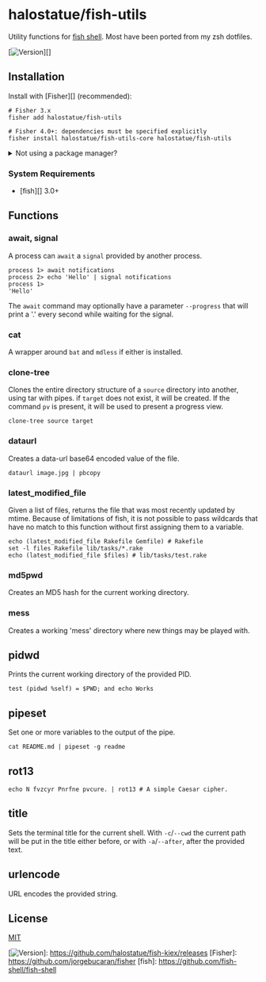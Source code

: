 # halostatue/fish-utils

Utility functions for [fish shell][]. Most have been ported from my zsh
dotfiles.

[![Version][]][]

## Installation

Install with [Fisher][] (recommended):

```fish
# Fisher 3.x
fisher add halostatue/fish-utils

# Fisher 4.0+: dependencies must be specified explicitly
fisher install halostatue/fish-utils-core halostatue/fish-utils
```

<details>
<summary>Not using a package manager?</summary>

---

Copy `functions/*.fish` to your fish configuration directory preserving the
directory structure.

</details>

### System Requirements

- [fish][] 3.0+

## Functions

### await, signal

A process can `await` a `signal` provided by another process.

```fish
process 1> await notifications
process 2> echo 'Hello' | signal notifications
process 1>
'Hello'
```

The `await` command may optionally have a parameter `--progress` that will
print a '.' every second while waiting for the signal.

### cat

A wrapper around `bat` and `mdless` if either is installed.

### clone-tree

Clones the entire directory structure of a `source` directory into another,
using tar with pipes. if `target` does not exist, it will be created. If the
command `pv` is present, it will be used to present a progress view.

```fish
clone-tree source target
```

### dataurl

Creates a data-url base64 encoded value of the file.

```fish
dataurl image.jpg | pbcopy
```

### latest_modified_file

Given a list of files, returns the file that was most recently updated by
mtime. Because of limitations of fish, it is not possible to pass wildcards
that have no match to this function without first assigning them to a
variable.

```fish
echo (latest_modified_file Rakefile Gemfile) # Rakefile
set -l files Rakefile lib/tasks/*.rake
echo (latest_modified_file $files) # lib/tasks/test.rake
```

### md5pwd

Creates an MD5 hash for the current working directory.

### mess

Creates a working 'mess' directory where new things may be played with.

## pidwd

Prints the current working directory of the provided PID.

```fish
test (pidwd %self) = $PWD; and echo Works
```

## pipeset

Set one or more variables to the output of the pipe.

```fish
cat README.md | pipeset -g readme
```

## rot13

```fish
echo N fvzcyr Pnrfne pvcure. | rot13 # A simple Caesar cipher.
```

## title

Sets the terminal title for the current shell. With `-c`/`--cwd` the current
path will be put in the title either before, or with `-a`/`--after`, after
the provided text.

## urlencode

URL encodes the provided string.

## License

[MIT](LICENCE.md)

[fish shell]: https://fishshell.com 'friendly interactive shell'
[version]: https://img.shields.io/github/tag/halostatue/fish-kiex.svg?label=Version

[![Version][]]: https://github.com/halostatue/fish-kiex/releases
[Fisher]: https://github.com/jorgebucaran/fisher
[fish]: https://github.com/fish-shell/fish-shell
